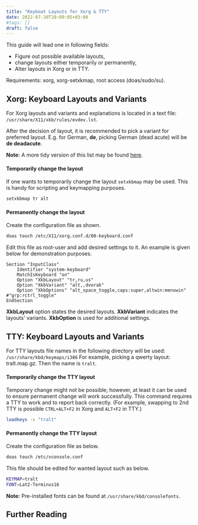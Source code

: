 ```yaml
---
title: "Keyboat Layouts for Xorg & TTY"
date: 2022-07-30T20:09:05+03:00
#tags: []
draft: false
---
```

This guide will lead one in following fields:
- Figure out possible available layouts,
- change layouts either temporarily or permanently,
- Alter layouts in Xorg or in TTY.

Requirements: xorg, xorg-setxkmap, root access (doas/sudo/su).
## Xorg: Keyboard Layouts and Variants
For Xorg layouts and variants and explanations is located in a text file:
`/usr/share/X11/xkb/rules/evdev.lst`.

After the decision of layout, it is recommended to pick a variant for preferred
layout. E.g. for German, **de**, picking German (dead acute) will be **de
deadacute**.

**Note:** A more tidy version of this list may be found [here](https://man.archlinux.org/man/xkeyboard-config.7).

#### Temporarily change the layout
If one wants to temporarily change the layout `setxkbmap` may be used. This is
handy for scripting and keymapping purposes.
```sh
setxkbmap tr alt
```
#### Permanently change the layout
Create the configuration file as shown.
```sh
doas touch /etc/X11/xorg.conf.d/00-keyboard.conf
```
Edit this file as root-user and add desired settings to it. An example is
   given below for demonstration purposes.
```text
Section "InputClass"
	Identifier "system-keyboard"
	MatchIsKeyboard "on"
	Option "XkbLayout" "tr,ru,us"
	Option "XkbVariant" "alt,,dvorak"
	Option "XkbOptions" "alt_space_toggle,caps:super,altwin:menuwin" #"grp:rctrl_toggle"
EndSection
```
**XkbLayout** option states the desired layouts.
**XkbVariant** indicates the layouts' variants.
**XkbOption** is used for additional settings.

## TTY: Keyboard Layouts and Variants
For TTY layouts file names in the following directory will be used:
`/usr/share/kbd/keymaps/i386`
For example, picking a qwerty layout: tralt.map.gz. Then the name is `tralt`.

#### Temporarily change the TTY layout
Temporary change might not be possible; however, at least it can be used to
ensure permanent change will work successfully. This command requires a TTY to
work and to report back correctly. (For example, swapping to 2nd TTY is
possible `CTRL+ALT+F2` in Xorg and `ALT+F2` in TTY.)
```sh
loadkeys -v "tralt"
```

#### Permanently change the TTY layout
Create the configuration file as below.
```sh
doas touch /etc/vconsole.conf
```
This file should be edited for wanted layout such as below.
```sh
KEYMAP=tralt
FONT=Lat2-Terminus16
```

**Note:** Pre-installed fonts can be found at `/usr/share/kbd/consolefonts`.

## Further Reading
